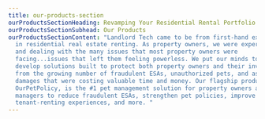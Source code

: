 ```yaml
---
title: our-products-section
ourProductsSectionHeading: Revamping Your Residential Rental Portfolio
ourProductsSectionSubhead: Our Products
ourProductsSectionContent: "Landlord Tech came to be from first-hand experience
  in residential real estate renting. As property owners, we were experiencing
  and dealing with the many issues that most property owners were
  facing...issues that left them feeling powerless. We put our minds together to
  develop solutions built to protect both property owners and their investments
  from the growing number of fraudulent ESAs, unauthorized pets, and associated
  damages that were costing valuable time and money. Our flagship product,
  OurPetPolicy, is the #1 pet management solution for property owners and
  managers to reduce fraudulent ESAs, strengthen pet policies, improve
  tenant-renting experiences, and more. "
---
```

